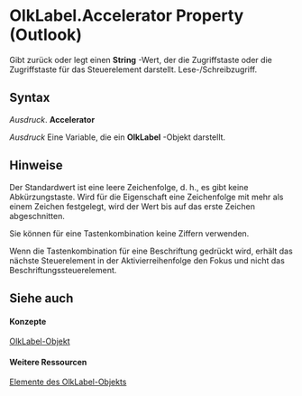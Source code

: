 
# OlkLabel.Accelerator Property (Outlook)

Gibt zurück oder legt einen  **String** -Wert, der die Zugriffstaste oder die Zugriffstaste für das Steuerelement darstellt. Lese-/Schreibzugriff.


## Syntax

 _Ausdruck_. **Accelerator**

 _Ausdruck_ Eine Variable, die ein **OlkLabel** -Objekt darstellt.


## Hinweise

Der Standardwert ist eine leere Zeichenfolge, d. h., es gibt keine Abkürzungstaste. Wird für die Eigenschaft eine Zeichenfolge mit mehr als einem Zeichen festgelegt, wird der Wert bis auf das erste Zeichen abgeschnitten.

Sie können für eine Tastenkombination keine Ziffern verwenden.

Wenn die Tastenkombination für eine Beschriftung gedrückt wird, erhält das nächste Steuerelement in der Aktivierreihenfolge den Fokus und nicht das Beschriftungssteuerelement.


## Siehe auch


#### Konzepte


[OlkLabel-Objekt](52e5bbb2-4b22-f308-d5d4-1a1eafad2f48.md)
#### Weitere Ressourcen


[Elemente des OlkLabel-Objekts](http://msdn.microsoft.com/library/fdab75ca-86a1-d3c3-b60c-b4dc3267cd6c%28Office.15%29.aspx)